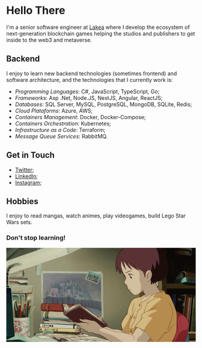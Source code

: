 # Hello There

I'm a senior software engineer at [Lakea](https://lakea.io/) where I develop the ecosystem of next-generation blockchain games helping the studios and publishers to get inside to the web3 and metaverse.

## Backend
I enjoy to learn new backend technologies (sometimes frontend) and software architecture, and the technologies that I currently work is:
- *Programming Languages*: C#, JavaScript, TypeScript, Go;
- *Frameworks*: Asp .Net, Node.JS, NestJS, Angular, ReactJS;
- *Databases*: SQL Server, MySQL, PostgreSQL, MongoDB, SQLite, Redis;
- *Cloud Plataforms*: Azure, AWS;
- *Containers Management*: Docker, Docker-Compose;
- *Containers Orchestration*: Kubernetes;
- *Infrastructure as a Code*: Terraform;
- *Message Queue Services*: RabbitMQ.

## Get in Touch
- [Twitter](https://twitter.com/pedroo_csproj);
- [LinkedIn](https://www.linkedin.com/in/pedroo-csproj/);
- [Instagram](https://www.instagram.com/pedroo.csproj/);

## Hobbies
I enjoy to read mangas, watch animes, play videogames, build Lego Star Wars sets.

### Don't stop learning!
![buy Bitcoin](https://github.com/pedroo-csproj/pedroo-csproj/blob/master/assets/hobbie.png)
